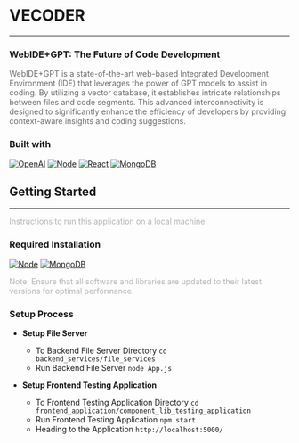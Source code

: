 # VECODER

<hr>

### WebIDE+GPT: The Future of Code Development

<span style="opacity: 0.64">WebIDE+GPT is a state-of-the-art web-based Integrated Development Environment (IDE) that leverages the power of GPT models to assist in coding. By utilizing a vector database, it establishes intricate relationships between files and code segments. This advanced interconnectivity is designed to significantly enhance the efficiency of developers by providing context-aware insights and coding suggestions.</span>

### Built with

[![OpenAI][OpenAI-shield]][OpenAI-url]
[![Node][Node-shield]][Node-install]
[![React][React-shield]][React-url]
[![MongoDB][MongoDB-shield]][MongoDB-install]

## Getting Started

<hr>

<span style="opacity: 0.32">Instructions to run this application on a local machine:</span>

### Required Installation

[![Node][Node-shield]][Node-install]
[![MongoDB][MongoDB-shield]][MongoDB-install]

<span style="opacity: 0.32">Note: Ensure that all software and libraries are updated to their latest versions for optimal performance.</span>

### Setup Process

- **Setup File Server**

    - To Backend File Server Directory ```cd backend_services/file_services```
    - Run Backend File Server ```node App.js```

- **Setup Frontend Testing Application**

    - To Frontend Testing Application Directory ```cd frontend_application/component_lib_testing_application```
    - Run Frontend Testing Application ```npm start```
    - Heading to the Application ```http://localhost:5000/```
  
[OpenAI-shield]: https://img.shields.io/badge/OpenAI-222222?style=for-the-badge&logo=OpenAI&logoColor=cccccc
[OpenAI-url]: https://openai.com/
[React-shield]: https://img.shields.io/badge/React-222222?style=for-the-badge&logo=React&logoColor=61DAFB
[React-url]: https://react-cn.github.io/react/index.html
[Node-shield]: https://img.shields.io/badge/Node.js-222222?style=for-the-badge&logo=Node.js&logoColor=339933
[Node-install]: https://nodejs.org/en/download
[MongoDB-shield]: https://img.shields.io/badge/MongoDB-222222?style=for-the-badge&logo=MongoDB&logoColor=47A248
[MongoDB-install]: https://www.mongodb.com/try/download/community
